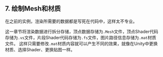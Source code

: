 ﻿## 7. 绘制Mesh和材质

在之前的实例，渲染所需要的数据都是写死在代码中，这样太不专业。

这一章节将渲染数据进行拆分存储，顶点数据存储为`.Mesh`文件，顶点Shader代码存储为`.vs`文件，片段Shader代码存储为`.fs`文件，图片路径信息存储为`.mat`材质文件。
这样只需要修改`.mat`材质内容就可以产生不同的效果，就像在Unity中更换材质、选择Shader、更换贴图一样。